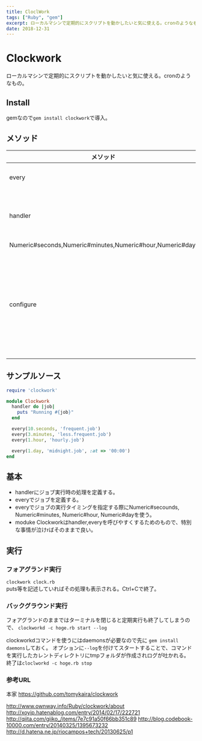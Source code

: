```yaml
---
title: CloclWork
tags: ["Ruby", "gem"]
excerpt: ローカルマシンで定期的にスクリプトを動かしたいと気に使える。cronのようなもの。
date: 2018-12-31
---
```


# Clockwork

ローカルマシンで定期的にスクリプトを動かしたいと気に使える。cronのようなもの。

## **Install**

gemなので`gem install clockwork`で導入。

## **メソッド**

メソッド                                                      | 概要
--------------------------------------------------------- | -------------------------------------------------------------
every                                                     | 定期実行するジョブを定義する
handler                                                   | ジョブ実行時に呼び出される処理を定義するメソッド
Numeric#seconds,Numeric#minutes,Numeric#hour,Numeric#day, | 時間指定
configure                                                 | Clockworkの初期状態に呼び出され、Clockworkのマルチスレッド/ロギング/タイムゾーンに関する設定を定義する

## **サンプルソース**

```ruby
require 'clockwork'

module Clockwork
  handler do |job|
    puts "Running #{job}"
  end

  every(10.seconds, 'frequent.job')
  every(3.minutes, 'less.frequent.job')
  every(1.hour, 'hourly.job')

  every(1.day, 'midnight.job', :at => '00:00')
end
```

## 基本

- handlerにジョブ実行時の処理を定義する。
- everyでジョブを定義する。
- everyでジョブの実行タイミングを指定する際にNumeric#secounds, Numeric#minutes, Numeric#hour, Numeric#dayを使う。
- moduke Clockworkはhandler,everyを呼びやすくするためのもので、特別な事情が泣けrばそのままで良い。

## **実行**

### **フォアグランド実行**

`clockwork clock.rb`<br>
puts等を記述していればその処理も表示される。Ctrl+Cで終了。

### **バックグラウンド実行**

フォアグランドのままではターミナルを閉じると定期実行も終了してしまうので、 `clockworkd -c hoge.rb start --log`

clockworkdコマンドを使うにはdaemonsが必要なので先に `gem install daemons`しておく。 オプションに`--log`を付けてスタートすることで、コマンドを実行したカレントディレクトリにtmpフォルダが作成されログが吐かれる。<br>
終了は`cloclworkd -c hoge.rb stop`

### **参考URL**

本家 <https://github.com/tomykaira/clockwork>

<http://www.ownway.info/Ruby/clockwork/about> <http://xoyip.hatenablog.com/entry/2014/02/17/222721> <http://qiita.com/giiko_/items/7e7c91a50f66bb351c89> <http://blog.codebook-10000.com/entry/20140325/1395673232> <http://d.hatena.ne.jp/riocampos+tech/20130625/p1>
